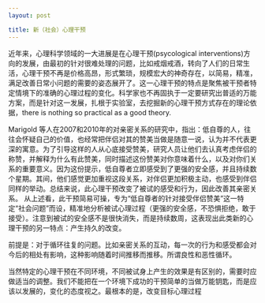 ```yaml
---
layout: post

title: 新（社会）心理干预
---
```


近年来，心理科学领域的一大进展是在心理干预(psycological interventions)方向的发展，由最初的针对很难处理的问题，比如戒烟戒酒，转向了人们的日常生活，心理干预不再是价格高昂，形式繁琐，规模宏大的神奇存在，以简易，精准，满足改善日常小问题的需要的姿态展开了。这一心理干预的特点是聚焦被干预者特定情境下的准确的心理过程的变化。科学家也不再固执于一定要研究出普适的万能方案，而是针对这一发展，扎根于实验室，去挖掘新的心理干预方式存在的理论依据，there is nothing so practical as a good theory.

Marigold 等人在2007和2010年的对亲密关系的研究中，指出：低自尊的人，往往会怀疑自己的价值，也经常把伴侣对其的赞美当做是随意一说，认为并不代表更深的寓意。为了引导这样的人从心底接受赞美，研究人员让他们去认真考虑伴侣的称赞，并解释为什么有此赞美，同时描述这份赞美对你意味着什么，以及对你们关系的重要意义。因为这份提示，低自尊者立即感受到了更强的安全感，并且持续数个星期。其间，他们感觉更加重视这段关系，对伴侣更加积极主动，也感受到伴侣同样的举动。总结来说，此心理干预改变了被试的感受和行为，因此改善其亲密关系。
从上述看，此干预简易可操，专为“低自尊者的针对接受伴侣赞美”这一特定“社会问题”而设，精准地分析被试心理过程（更强的安全感，不恐惧拒绝，敢于接受）。注意到被试的安全感不是很快消失，而是持续数周，这表现出此类新的心理干预的另一特点：产生持久的改变。

前提是：对于循环往复的问题。比如亲密关系的互动，每一次的行为和感受都会对今后的相处有影响，这种影响随着时间推移而推移。所谓良性和恶性循环。

当然特定的心理干预在不同环境，不同被试身上产生的效果是有区别的，需要时应做适当的调整。我们不能把在一个环境下成功的干预简单的当做万能钥匙，而是应该以发展的，变化的态度视之。最根本的是，改变目标心理过程
